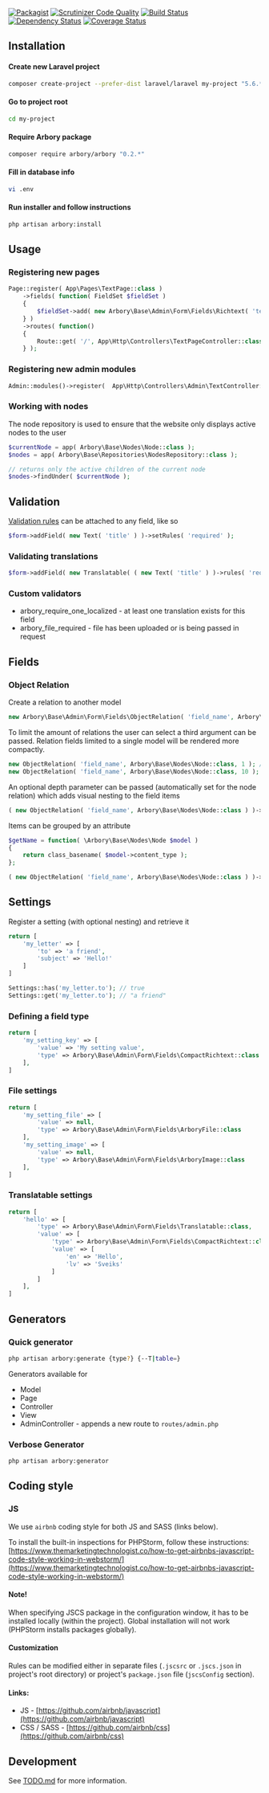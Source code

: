 [![Packagist](https://img.shields.io/packagist/v/arbory/arbory.svg)](https://packagist.org/packages/arbory/arbory)
[![Scrutinizer Code Quality](https://scrutinizer-ci.com/g/arbory/arbory/badges/quality-score.png?b=master)](https://scrutinizer-ci.com/g/arbory/arbory/?branch=master)
[![Build Status](https://travis-ci.org/arbory/arbory.svg?branch=master)](https://travis-ci.org/arbory/arbory)
[![Dependency Status](https://www.versioneye.com/user/projects/58f8b23ec2ef420052a23406/badge.svg?style=flat-square)](https://www.versioneye.com/user/projects/58f8b23ec2ef420052a23406)
[![Coverage Status](https://coveralls.io/repos/github/arbory/arbory/badge.svg?branch=master)](https://coveralls.io/github/arbory/arbory?branch=master)

## Installation
#### Create new Laravel project
```bash
composer create-project --prefer-dist laravel/laravel my-project "5.6.*"
```

#### Go to project root
```bash
cd my-project
```

#### Require Arbory package
```bash
composer require arbory/arbory "0.2.*"
```

#### Fill in database info
```bash
vi .env
```

#### Run installer and follow instructions
```bash
php artisan arbory:install
```

## Usage

### Registering new pages

```php
Page::register( App\Pages\TextPage::class )
    ->fields( function( FieldSet $fieldSet )
    {
        $fieldSet->add( new Arbory\Base\Admin\Form\Fields\Richtext( 'text' ) );
    } )
    ->routes( function()
    {
        Route::get( '/', App\Http\Controllers\TextPageController::class . '@index' )->name( 'index' );
    } );
```

### Registering new admin modules

```php
Admin::modules()->register(  App\Http\Controllers\Admin\TextController::class );
```

### Working with nodes

The node repository is used to ensure that the website only displays active nodes to the user

```php
$currentNode = app( Arbory\Base\Nodes\Node::class );
$nodes = app( Arbory\Base\Repositories\NodesRepository::class ); 

// returns only the active children of the current node
$nodes->findUnder( $currentNode );
```

## Validation

[Validation rules](https://laravel.com/docs/5.6/validation) can be attached to any field, like so

```php
$form->addField( new Text( 'title' ) )->setRules( 'required' );
```

### Validating translations

```php
$form->addField( new Translatable( ( new Text( 'title' ) )->rules( 'required' ) ) );
```

### Custom validators

* arbory_require_one_localized - at least one translation exists for this field
* arbory_file_required - file has been uploaded or is being passed in request

## Fields

### Object Relation

Create a relation to another model 

```php
new Arbory\Base\Admin\Form\Fields\ObjectRelation( 'field_name', Arbory\Base\Nodes\Node::class );
```

To limit the amount of relations the user can select a third argument can be passed. Relation fields limited to a single model will be rendered more compactly.

```php
new ObjectRelation( 'field_name', Arbory\Base\Nodes\Node::class, 1 ); // single relation, compact view 
new ObjectRelation( 'field_name', Arbory\Base\Nodes\Node::class, 10 ); 
```

An optional depth parameter can be passed (automatically set for the node relation) which adds visual nesting to the field items

```php
( new ObjectRelation( 'field_name', Arbory\Base\Nodes\Node::class ) )->setIndentAttribute( 'depth' );
```

Items can be grouped by an attribute

```php
$getName = function( \Arbory\Base\Nodes\Node $model ) 
{
    return class_basename( $model->content_type );
};

( new ObjectRelation( 'field_name', Arbory\Base\Nodes\Node::class ) )->groupBy( 'content_type', $getName );
```

## Settings

Register a setting (with optional nesting) and retrieve it

```php
return [
    'my_letter' => [
        'to' => 'a friend',
        'subject' => 'Hello!'
    ]
]
```

```php
Settings::has('my_letter.to'); // true
Settings::get('my_letter.to'); // "a friend"
```

### Defining a field type

```php
return [
    'my_setting_key' => [
        'value' => 'My setting value',
        'type' => Arbory\Base\Admin\Form\Fields\CompactRichtext::class
    ],
]
```

### File settings

```php
return [
    'my_setting_file' => [
        'value' => null,
        'type' => Arbory\Base\Admin\Form\Fields\ArboryFile::class
    ],
    'my_setting_image' => [
        'value' => null,
        'type' => Arbory\Base\Admin\Form\Fields\ArboryImage::class
    ],
]
```

### Translatable settings

```php
return [
    'hello' => [
        'type' => Arbory\Base\Admin\Form\Fields\Translatable::class,
        'value' => [
            'type' => Arbory\Base\Admin\Form\Fields\CompactRichtext::class,
            'value' => [
                'en' => 'Hello',
                'lv' => 'Sveiks'
            ]
        ]
    ],
]
```

## Generators

### Quick generator

```bash
php artisan arbory:generate {type?} {--T|table=}
```

Generators available for

* Model
* Page
* Controller
* View
* AdminController - appends a new route to `routes/admin.php`

### Verbose Generator

```bash
php artisan arbory:generator
```

## Coding style

### JS

We use `airbnb` coding style for both JS and SASS (links below).

To install the built-in inspections for PHPStorm, follow these instructions:
[https://www.themarketingtechnologist.co/how-to-get-airbnbs-javascript-code-style-working-in-webstorm/](https://www.themarketingtechnologist.co/how-to-get-airbnbs-javascript-code-style-working-in-webstorm/) 

#### Note!

When specifying JSCS package in the configuration window, it has to be installed locally (within the project).
Global installation will not work (PHPStorm installs packages globally).

#### Customization

Rules can be modified either in separate files (`.jscsrc` or `.jscs.json` in project's root directory)
or project's `package.json` file (`jscsConfig` section).

#### Links:

* JS - [https://github.com/airbnb/javascript](https://github.com/airbnb/javascript)
* CSS / SASS - [https://github.com/airbnb/css](https://github.com/airbnb/css)

## Development

See [TODO.md](TODO.md) for more information.

